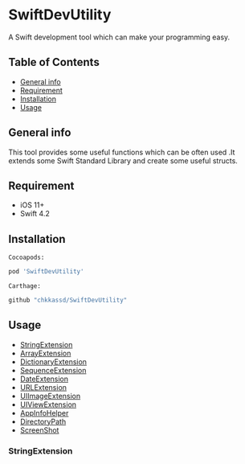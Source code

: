 # SwiftDevUtility
A Swift development tool which can make your programming easy.
## Table of Contents
* [General info](#(General-info))
* [Requirement](#Requirement)
* [Installation](#Installation)
* [Usage](#Usage)
## General info
This tool provides some useful functions which can be often used .It extends some Swift Standard Library and create some useful structs.
## Requirement
* iOS 11+
* Swift 4.2
## Installation
`Cocoapods:`
```bash
pod 'SwiftDevUtility'
```
`Carthage:`
```bash
github "chkkassd/SwiftDevUtility"
```
## Usage
* [StringExtension](#StringExtension)
* [ArrayExtension](#ArrayExtension)
* [DictionaryExtension](#DictionaryExtension)
* [SequenceExtension](#SequenceExtension)
* [DateExtension](#DateExtension)
* [URLExtension](#URLExtension)
* [UIImageExtension](#UIimageExtension)
* [UIViewExtension](#UIViewExtension)
* [AppInfoHelper](#AppInfoHelper)
* [DirectoryPath](#DirectoryPath)
* [ScreenShot](#ScreenShot)

### StringExtension
